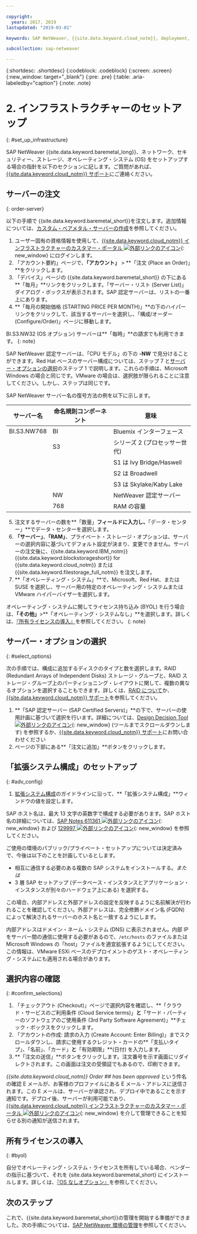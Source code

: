 ```yaml
---

copyright:
  years: 2017, 2019
lastupdated: "2019-03-01"

keywords: SAP NetWeaver, {{site.data.keyword.cloud_notm}}, deployment, BYOL

subcollection: sap-netweaver

---
```


{:shortdesc: .shortdesc}
{:codeblock: .codeblock}
{:screen: .screen}
{:new_window: target="_blank"}
{:pre: .pre}
{:table: .aria-labeledby="caption"}
{:note: .note}

# 2. インフラストラクチャーのセットアップ
{: #set_up_infrastructure}

SAP NetWeaver {{site.data.keyword.baremetal_long}}、ネットワーク、セキュリティー、ストレージ、オペレーティング・システム (OS) をセットアップする場合の指針を以下のセクションに記します。ご質問があれば、[{{site.data.keyword.cloud_notm}} サポート](/docs/get-support?topic=get-support-getting-customer-support#getting-customer-support)にご連絡ください。

## サーバーの注文
{: order-server}

以下の手順で {{site.data.keyword.baremetal_short}}を注文します。追加情報については、[カスタム・ベアメタル・サーバーの作成](/docs/bare-metal?topic=bare-metal-ordering-baremetal-server#ordering-baremetal-server)を参照してください。

1.  ユーザー固有の資格情報を使用して、[{{site.data.keyword.cloud_notm}} インフラストラクチャーのカスタマー・ポータル ![外部リンクのアイコン](../../icons/launch-glyph.svg "外部リンクのアイコン")](https://control.softlayer.com){: new_window} にログインします。
2. 「アカウント要約」ページで、**「アカウント」** > **「注文 (Place an Order)」**をクリックします。
3. 「デバイス」ページの {{site.data.keyword.baremetal_short}} の下にある**「毎月」**リンクをクリックします。「サーバー・リスト (Server List)」ダイアログ・ボックスが表示されます。SAP 認定サーバーは、リストの一番上にあります。
4. **「毎月の開始価格 (STARTING PRICE PER MONTH)」**の下のハイパーリンクをクリックして、該当するサーバーを選択し、「構成/オーダー (Configure/Order)」ページに移動します。

BI.S3.NW32 (OS オプション) サーバーは**「毎時」**の請求でも利用できます。
{: note}

   SAP NetWeaver 認定サーバーは、「CPU モデル」の下の **-NW** で見分けることができます。Red Hat ベースのサーバー構成については、ステップ 7 と[サーバー・オプションの選択](#select_options)のステップ 1 で説明します。これらの手順は、Microsoft Windows の場合と同じです。VMware の場合は、選択肢が限られることに注意してください。しかし、ステップは同じです。

   SAP NetWeaver サーバー名の復号方法の例を以下に示します。

| サーバー名 | 命名規則コンポーネント| 意味 |
| --- | --- | --- |
| BI.S3.NW768 | BI | Bluemix インターフェース |
| | S3 | シリーズ 2 (プロセッサー世代) |
| | | S1 は Ivy Bridge/Haswell |
| | | S2 は Broadwell |
| | | S3 は Skylake/Kaby Lake |
| | NW | NetWeaver 認定サーバー |
| | 768 | RAM の容量 |

5. 注文するサーバーの数を**「数量」**フィールドに入力し、**「データ・センター」**でデータ・センターを選択します。
6. **「サーバー」**、**「RAM」**、プライベート・ストレージ・オプションは、サーバーの選択内容に基づいてデフォルト設定が決まり、変更できません。サーバーの注文後に、{{site.data.keyword.IBM_notm}} {{site.data.keyword.blockstorageshort}} for {{site.data.keyword.cloud_notm}} または {{site.data.keyword.filestorage_full_notm}} を注文します。
7. **「オペレーティング・システム」**で、Microsoft、Red Hat、または SUSE を選択し、サーバー用の特定のオペレーティング・システムまたは VMware ハイパーバイザーを選択します。

オペレーティング・システムに関してライセンス持ち込み (BYOL) を行う場合は、**「その他」**>**「オペレーティング・システムなし」**を選択します。詳しくは、[『所有ライセンスの導入』](#byol)を参照してください。
{: note}

## サーバー・オプションの選択
{: #select_options}

次の手順では、構成に追加するディスクのタイプと数を選択します。RAID (Redundant Arrays of Independent Disks) ストレージ・グループと、RAID ストレージ・グループ上のパーティショニング・レイアウトに関して、複数の異なるオプションを選択することもできます。詳しくは、[RAID について](/docs/bare-metal?topic=bare-metal-about-raid#about-raid)か、[{{site.data.keyword.cloud_notm}} サポート](/docs/get-support?topic=get-support-getting-customer-support#getting-customer-support)を参照してください。

1. **「SAP 認定サーバー (SAP Certified Servers)」**の下で、サーバーの使用計画に基づいて選択を行います。詳細については、[Design Decision Tool ![外部リンクのアイコン](../../icons/launch-glyph.svg "外部リンクのアイコン")](https://github.com/ibm-cloud-architecture/infrastructure-design-decision-tool){: new_window} (ツールまでスクロールダウンします) を参照するか、[{{site.data.keyword.cloud_notm}} サポート](/docs/get-support?topic=get-support-getting-customer-support#getting-customer-support)にお問い合わせください
2. ページの下部にある**「注文に追加」**ボタンをクリックします。

## 「拡張システム構成」のセットアップ
{: #adv_config}

1. [拡張システム構成](/docs/bare-metal?topic=bare-metal-ordering-baremetal-server#ordering-baremetal-server)のガイドラインに沿って、**「拡張システム構成」**ウィンドウの値を設定します。

SAP ホスト名は、最大 13 文字の英数字で構成する必要があります。SAP ホスト名の詳細については、[SAP Notes 611361 ![外部リンクのアイコン](../../icons/launch-glyph.svg "外部リンクのアイコン")](https://launchpad.support.sap.com/#/611361){: new_window} および [129997 ![外部リンクのアイコン](../../icons/launch-glyph.svg "外部リンクのアイコン")](https://launchpad.support.sap.com/#/129997){: new_window} を参照してください。

ご使用の環境のパブリック/プライベート・セットアップについては決定済みで、今後は以下のことを計画しているとします。
  * 相互に通信する必要のある複数の SAP システムをインストールする。*または*
  * 3 層 SAP セットアップ (データベース・インスタンスとアプリケーション・インスタンスが別々のハードウェア上にある) を選択する。

この場合、内部アドレスと外部アドレスの設定を反映するように名前解決が行われることを確認してください。外部アドレスは、完全修飾ドメイン名 (FQDN) によって解決されるサーバーのホスト名と一致するようにします。

内部アドレスはドメイン・ネーム・システム (DNS) に表示されません。内部 IP をサーバー間の通信に使用する必要があるので、`/etc/hosts` のファイルまたは Microsoft Windows の「host」ファイルを適宜拡張するようにしてください。この情報は、VMware ESXi ベースのデプロイメントのゲスト・オペレーティング・システムにも適用される場合があります。

## 選択内容の確認
{: #confirm_selections}

1. 「チェックアウト (Checkout)」ページで選択内容を確認し、**「クラウド・サービスのご利用条件 (Cloud Service terms)」**と**「サード・パーティーのソフトウェアのご使用条件 (3rd Party Software Agreement)」**チェック・ボックスをクリックします。
2. 「アカウントの作成: 請求の入力 (Create Account: Enter Billing)」までスクロールダウンし、請求に使用するクレジット・カードの**「支払いタイプ」、「名前」、「カード」**と**「有効期限」**(日付) を入力します。
3. **「注文の送信」**ボタンをクリックします。注文番号を示す画面にリダイレクトされます。この画面は注文の受領証でもあるので、印刷できます。

_{{site.data.keyword.cloud_notm}} Order ## has been approved_ という件名の確認 E メールが、お客様のプロファイルにある E メール・アドレスに送信されます。この E メールは、サーバーが承認され、デプロイ中であることを示す通知です。デプロイ後、サーバーが利用可能であり、[{{site.data.keyword.cloud_notm}} インフラストラクチャーのカスタマー・ポータル ![外部リンクのアイコン](../../icons/launch-glyph.svg "外部リンクのアイコン")](https://control.softlayer.com){: new_window} を介して管理できることを知らせる別の通知が送信されます。

## 所有ライセンスの導入
{: #byol}

自分でオペレーティング・システム・ライセンスを所有している場合、ベンダーの指示に基づいて、それを {site.data.keyword.baremetal_short} にインストールします。詳しくは、[『OS なしオプション』](/docs/bare-metal?topic=bare-metal-how-to-install-an-operating-system-on-a-no-os-server-#how-to-install-an-operating-system-on-a-no-os-server-)を参照してください。

## 次のステップ

これで、{{site.data.keyword.baremetal_short}}の管理を開始する準備ができました。次の手順については、[SAP NetWeaver 環境の管理](/docs/infrastructure/sap-netweaver?topic=sap-netweaver-manage_environment#manage_environment)を参照してください。
